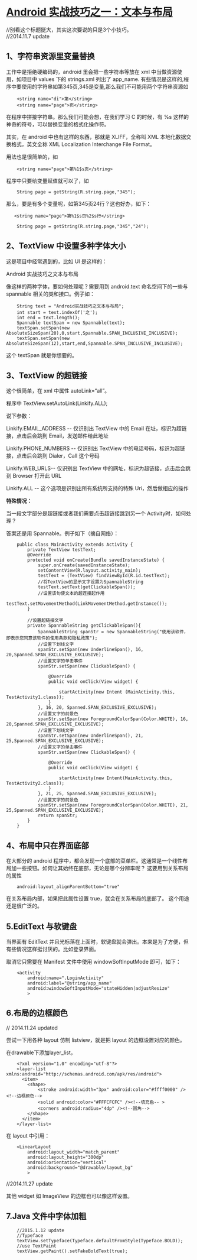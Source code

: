 # [Android 实战技巧之一：文本与布局](http://blog.csdn.net/lincyang/article/details/7259322)

//别看这个标题挺大，其实这次要说的只是3个小技巧。  
//2014.11.7 update

## **1、字符串资源里变量替换**

工作中是拒绝硬编码的，android 里会把一些字符串等放在 xml 中当做资源使用，如项目中 values 下的 strings.xml 列出了 app_name.
有些情况是这样的,程序中要使用的字符串如第345页,345是变量,那么我们不可能用两个字符串资源如

```
    <string name="di">第</string>  
    <string name="page">页</string> 
```
 
在程序中拼接字符串。那么我们可能会想，在我们学习 C 的时候，有 %s 这样的神奇的符号，可以替换变量的格式化操作符。

其实，在 android 中也有这样的东西，那就是 XLIFF，全称叫 XML 本地化数据交换格式，英文全称 XML Localization Interchange File Format。

用法也是很简单的，如

```
    <string name="page">第%1$s页</string>  
```

程序中只要给变量赋值就可以了，如

```
    String page = getString(R.string.page,"345");  
```

那么，要是有多个变量呢，如第345页24行？这也好办，如下：

```
   <string name="page">第%1$s页%2$s行</string>  
```

```
    String page = getString(R.string.page,"345","24");
```

## 2、**TextView 中设置多种字体大小**

这是项目中经常遇到的，比如 UI 是这样的：

Android 实战技巧之文本与布局

像这样的两种字体，要如何处理呢？需要用到 android.text 命名空间下的一些与 spannable 相关的类和接口。例子如：  

```
    String text = "Android实战技巧之文本与布局";  
    int start = text.indexOf('之');  
    int end = text.length();  
    Spannable textSpan = new Spannable(text);  
    textSpan.setSpan(new AbsoluteSizeSpan(20),0,start,Spannable.SPAN_INCLUSIVE_INCLUSIVE);  
    textSpan.setSpan(new AbsoluteSizeSpan(12),start,end,Spannable.SPAN_INCLUSIVE_INCLUSIVE); 
```

这个 textSpan 就是你想要的。

## 3、TextView 的超链接

这个很简单，在 xml 中属性 autoLink=“all”。

程序中 TextView.setAutoLink(Linkify.ALL);

说下参数：

Linkify.EMAIL_ADDRESS -- 仅识别出 TextView 中的 Email 在址，标识为超链接，点击后会跳到 Email，发送邮件给此地址

Linkify.PHONE_NUMBERS -- 仅识别出 TextView 中的电话号码，标识为超链接，点击后会跳到 Dialer，Call 这个号码

Linkify.WEB_URLS-- 仅识别出 TextView 中的网址，标识为超链接，点击后会跳到 Browser 打开此 URL

Linkify.ALL -- 这个选项是识别出所有系统所支持的特殊 Uri，然后做相应的操作

**特殊情况：**

当一段文字部分是超链接或者我们需要点击超链接跳到另一个 Activity时，如何处理？

答案还是用 Spannable。例子如下（摘自网络）： 

```
    public class MainActivity extends Activity {  
        private TextView testText;  
        @Override  
        protected void onCreate(Bundle savedInstanceState) {  
            super.onCreate(savedInstanceState);  
            setContentView(R.layout.activity_main);  
            testText = (TextView) findViewById(R.id.testText);  
            //将TextView的显示文字设置为SpannableString  
            testText.setText(getClickableSpan());  
            //设置该句使文本的超连接起作用  
            testText.setMovementMethod(LinkMovementMethod.getInstance());  
        }  
  
        //设置超链接文字  
        private SpannableString getClickableSpan(){  
            SpannableString spanStr = new SpannableString("使用该软件，即表示您同意该软件的使用条款和隐私政策");  
            //设置下划线文字  
            spanStr.setSpan(new UnderlineSpan(), 16, 20,Spanned.SPAN_EXCLUSIVE_EXCLUSIVE);    
            //设置文字的单击事件  
            spanStr.setSpan(new ClickableSpan() {  
  
                @Override  
                public void onClick(View widget) {  
  
                    startActivity(new Intent (MainActivity.this, TestActivity1.class));  
                }  
            }, 16, 20, Spanned.SPAN_EXCLUSIVE_EXCLUSIVE);  
            //设置文字的前景色  
            spanStr.setSpan(new ForegroundColorSpan(Color.WHITE), 16, 20,Spanned.SPAN_EXCLUSIVE_EXCLUSIVE);  
            //设置下划线文字  
            spanStr.setSpan(new UnderlineSpan(), 21, 25,Spanned.SPAN_EXCLUSIVE_EXCLUSIVE);    
            //设置文字的单击事件  
            spanStr.setSpan(new ClickableSpan() {  
              
                @Override  
                public void onClick(View widget) {  
                  
                    startActivity(new Intent(MainActivity.this, TestActivity2.class));  
                }  
            }, 21, 25, Spanned.SPAN_EXCLUSIVE_EXCLUSIVE);  
            //设置文字的前景色  
            spanStr.setSpan(new ForegroundColorSpan(Color.WHITE), 21, 25,Spanned.SPAN_EXCLUSIVE_EXCLUSIVE);  
            return spanStr;  
        }  
    }
```

## 4、布局中只在界面底部

在大部分的 android 程序中，都会发现一个底部的菜单栏。这通常是一个线性布局加一些按钮。如何让其始终在底部，无论是哪个分辨率呢？
这要用到关系布局的属性

```
    android:layout_alignParentBottom="true"  
```

在关系布局内部，如果把此属性设置 true，就会在关系布局的底部了。
这个用途还是很广泛的。

## 5.EditText 与软键盘

当界面有 EditText 并且光标落在上面时，软键盘就会弹出。本来是为了方便，但有些情况这样挺讨厌的。比如登录界面。

取消它只需要在 Manifest 文件中使用 windowSoftInputMode 即可，如下：

```
    <activity   
        android:name=".LoginActivity"  
        android:label="@string/app_name"  
        android:windowSoftInputMode="stateHidden|adjustResize"  
        >  
```

## 6.布局的边框颜色

// 2014.11.24 updated

尝试一下用各种 layout 仿制 listview，就是把 layout 的边框设置对应的颜色。

在drawable下添加layer_list，

```
    <?xml version="1.0" encoding="utf-8"?>  
    <layer-list xmlns:android="http://schemas.android.com/apk/res/android">  
      <item>  
        <shape>  
            <stroke android:width="3px" android:color="#ffff0000" /><!--边框颜色-->  
            <solid android:color="#FFFCFCFC" /><!--填充色-- >  
            <corners android:radius="4dp" /><!--圆角-->  
        </shape>  
      </item>  
    </layer-list>  
```

在 layout 中引用：

``` 
    <LinearLayout  
        android:layout_width="match_parent"  
        android:layout_height="300dp"  
        android:orientation="vertical"  
        android:background="@drawable/layout_bg"  
        >  
```
//2014.11.27 update 

其他 widget 如 ImageView 的边框也可以像这样设置。

## 7.Java 文件中字体加粗

```
    //2015.1.12 update  
    //Typeface  
    textView.setTypeface(Typeface.defaultFromStyle(Typeface.BOLD));  
    //use TextPaint  
    textView.getPaint().setFakeBoldText(true);  
```




